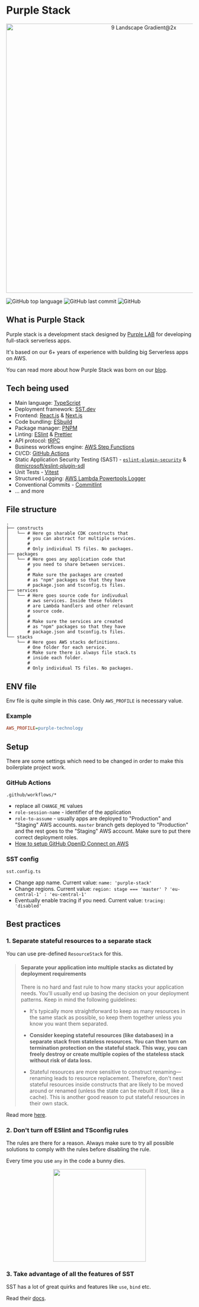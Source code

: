 # Purple Stack

<p align="center">
  <img width="727" alt="9 Landscape Gradient@2x" src="https://user-images.githubusercontent.com/6282843/165325934-63b58d78-a395-4e0a-a27e-ab41aafecb41.png">
</p>

![GitHub top language](https://img.shields.io/github/languages/top/purple-technology/purple-stack)
![GitHub last commit](https://img.shields.io/github/last-commit/purple-technology/purple-stack)
![GitHub](https://img.shields.io/github/license/purple-technology/purple-stack)

## What is Purple Stack

Purple stack is a development stack designed by [Purple LAB](https://www.purple-technology.com/) for developing full-stack serverless apps.

It's based on our 6+ years of experience with building big Serverless apps on AWS.

You can read more about how Purple Stack was born on our [blog](https://blog.purple-technology.com/cs/pribeh-o-tom-ako-vznikol-purplestack/).

## Tech being used

- Main language: [TypeScript](https://www.typescriptlang.org/)
- Deployment framework: [SST.dev](https://sst.dev/)
- Frontend: [React.js](https://react.dev) & [Next.js](https://nextjs.org/)
- Code bundling: [ESbuild](https://esbuild.github.io/)
- Package manager: [PNPM](https://pnpm.io/)
- Linting: [ESlint](https://eslint.org/) & [Prettier](https://prettier.io/)
- API protocol: [tRPC](https://trpc.io/)
- Business workflows engine: [AWS Step Functions](https://aws.amazon.com/step-functions/)
- CI/CD: [GitHub Actions](https://github.com/features/actions)
- Static Application Security Testing (SAST) - [`eslint-plugin-security`](https://www.npmjs.com/package/eslint-plugin-security) & [@microsoft/eslint-plugin-sdl](https://www.npmjs.com/package/@microsoft/eslint-plugin-sdl)
- Unit Tests - [Vitest](https://vitest.dev/)
- Structured Logging: [AWS Lambda Powertools Logger](https://docs.powertools.aws.dev/lambda/typescript/latest/core/logger/)
- Conventional Commits - [Commitlint](https://commitlint.js.org)
- ... and more

## File structure

```
.
├── constructs
│   └── # Here go sharable CDK constructs that
│       # you can abstract for multiple services.
│       #
│       # Only individual TS files. No packages.
├── packages
│   └── # Here goes any application code that
│       # you need to share between services.
│       #
│       # Make sure the packages are created
│       # as "npm" packages so that they have
│       # package.json and tsconfig.ts files.
├── services
│   └── # Here goes source code for indivudual
│       # aws services. Inside these folders 
│       # are Lambda handlers and other relevant
│       # source code.
│       #
│       # Make sure the services are created
│       # as "npm" packages so that they have
│       # package.json and tsconfig.ts files.
└── stacks
    └── # Here goes AWS stacks definitions.
        # One folder for each service.
        # Make sure there is always file stack.ts
        # inside each folder.
        #
        # Only individual TS files. No packages.
```

## ENV file

Env file is quite simple in this case. Only `AWS_PROFILE` is necessary value.

### Example

```ini
AWS_PROFILE=purple-technology
```

## Setup

There are some settings which need to be changed in order to make this boilerplate project work.

### GitHub Actions

`.github/workflows/*`

- replace all `CHANGE_ME` values
- `role-session-name` - identifier of the application
- `role-to-assume` - usually apps are deployed to "Production" and "Staging" AWS accounts. `master` branch gets deployed to "Production" and the rest goes to the "Staging" AWS account. Make sure to put there correct deployment roles. 
- [How to setup GitHub OpenID Connect on AWS](https://docs.github.com/en/actions/deployment/security-hardening-your-deployments/configuring-openid-connect-in-amazon-web-services)

### SST config

`sst.config.ts`

- Change app name. Current value: `name: 'purple-stack'`
- Change regions. Current value: `region: stage === 'master' ? 'eu-central-1' : 'eu-central-1'`
- Eventually enable tracing if you need.  Current value: `tracing: 'disabled'`

## Best practices

### 1. Separate stateful resources to a separate stack

You can use pre-defined `ResourceStack` for this.

> #### Separate your application into multiple stacks as dictated by deployment requirements
> There is no hard and fast rule to how many stacks your application needs. You'll usually end up basing the decision on your deployment patterns. Keep in mind the following guidelines:
> 
> - It's typically more straightforward to keep as many resources in the same stack as possible, so keep them together unless you know you want them separated.
> 
> - **Consider keeping stateful resources (like databases) in a separate stack from stateless resources. You can then turn on termination protection on the stateful stack. This way, you can freely destroy or create multiple copies of the stateless stack without risk of data loss.**
>
> - Stateful resources are more sensitive to construct renaming—renaming leads to resource replacement. Therefore, don't nest stateful resources inside constructs that are likely to be moved around or renamed (unless the state can be rebuilt if lost, like a cache). This is another good reason to put stateful resources in their own stack.

Read more [here](https://docs.aws.amazon.com/cdk/v2/guide/best-practices.html#best-practices-apps).

### 2. Don't turn off ESlint and TSconfig rules

The rules are there for a reason. Always make sure to try all possible solutions to comply with the rules before disabling the rule.

Every time you use `any` in the code a bunny dies.

<p align="center">
    <img width="250"  src="https://github.com/purple-technology/purple-stack/assets/6282843/0f86dd12-436a-4ceb-9bf3-8d2b9d72d93f" />
</p>

### 3. Take advantage of all the features of SST

SST has a lot of great quirks and features like `use`, `bind` etc.

Read their [docs](https://docs.sst.dev/).
